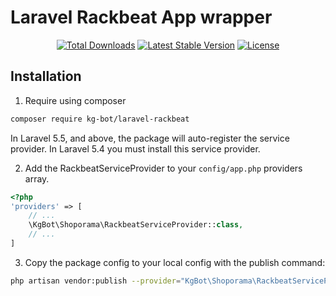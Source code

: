 # Laravel Rackbeat App wrapper

<p align="center"> 
<a href="https://packagist.org/packages/kg-bot/laravel-rackbeat"><img src="https://img.shields.io/packagist/dt/kg-bot/laravel-rackbeat.svg?style=flat-square" alt="Total Downloads"></a>
<a href="https://packagist.org/packages/kg-bot/laravel-rackbeat"><img src="https://img.shields.io/packagist/v/kg-bot/laravel-rackbeat.svg?style=flat-square" alt="Latest Stable Version"></a>
<a href="https://packagist.org/packages/kg-bot/laravel-rackbeat"><img src="https://img.shields.io/packagist/l/kg-bot/laravel-rackbeat.svg?style=flat-square" alt="License"></a>
</p>

## Installation

1. Require using composer

``` bash
composer require kg-bot/laravel-rackbeat
```

In Laravel 5.5, and above, the package will auto-register the service provider. In Laravel 5.4 you must install this service provider.

2. Add the RackbeatServiceProvider to your `config/app.php` providers array.

``` php
<?php 
'providers' => [
    // ...
    \KgBot\Shoporama\RackbeatServiceProvider::class,
    // ...
]
```

3. Copy the package config to your local config with the publish command: 

``` bash
php artisan vendor:publish --provider="KgBot\Shoporama\RackbeatServiceProvider"
```
